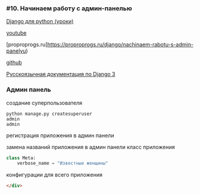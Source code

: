 ### #10.  Начинаем работу с админ-панелью

[Django для python (уроки)](https://www.youtube.com/watch?v=FyTL1bnUx5I&list=PLA0M1Bcd0w8xO_39zZll2u1lz_Q-Mwn1F)

[youtube](https://www.youtube.com/watch?v=IrUG07namQ8&list=PLA0M1Bcd0w8xO_39zZll2u1lz_Q-Mwn1F&index=11)

[proproprogs.ru]https://proproprogs.ru/django/nachinaem-rabotu-s-admin-panelyu)

[github](https://github.com/selfedu-rus/django-lessons)

[Русскоязычная документация по Django 3](https://djbook.ru/rel3.0/)

### Админ панель

создание суперпользователя
~~~ shel
python manage.py createsuperuser
admin
admin
~~~ 

регистрация приложения в админ панели

замена названий приложения в админ панели 
класс приложения

~~~ python
class Meta:
    verbose_name = "Известные женщины" 
~~~

конфигурации для всего приложения


~~~ html
</div>
~~~
